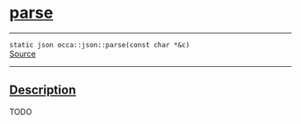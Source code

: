 
<h1 id="parse">
 <a href="#/api/json/parse" class="anchor">
   <span>parse</span>
  </a>
</h1>

<div class="signature">
  <hr>

  
  <div class="definition-container">
    <div class="definition">
      <code>static json occa::json::parse(const char *&c)</code>
      <div class="flex-spacing"></div>
      <a href="https://github.com/libocca/occa/blob/26e3076e/include/occa/types/json.hpp#L378" target="_blank">Source</a>
    </div>
    
  </div>


  <hr>
</div>


<h2 id="description">
 <a href="#/api/json/parse?id=description" class="anchor">
   <span>Description</span>
  </a>
</h2>

TODO
